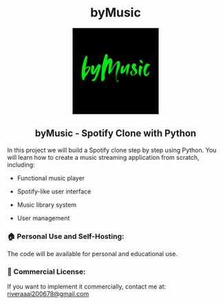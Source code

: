 <h1 align="center">byMusic</h1>

<div align="center">
  <img src="Image/bymusiclogo.png" alt="byMusic Logo" width="200"/>
</div>

<h2 align="center">byMusic - Spotify Clone with Python</h2>

In this project we will build a Spotify clone step by step using Python. You will learn how to create a music streaming application from scratch, including:

- Functional music player

- Spotify-like user interface

- Music library system

- User management

### 🏠 Personal Use and Self-Hosting:
The code will be available for personal and educational use.

### 💼 Commercial License:
If you want to implement it commercially, contact me at: riveraaai200678@gmail.com